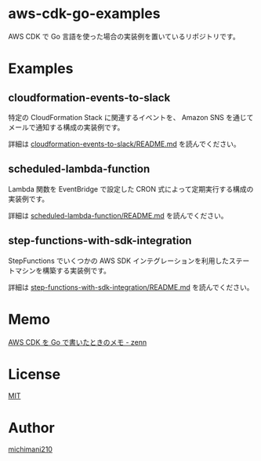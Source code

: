 aws-cdk-go-examples
===

AWS CDK で Go 言語を使った場合の実装例を置いているリポジトリです。

# Examples

## cloudformation-events-to-slack

特定の CloudFormation Stack に関連するイベントを、 Amazon SNS を通じてメールで通知する構成の実装例です。

詳細は [cloudformation-events-to-slack/README.md](https://github.com/michimani/aws-cdk-go-examples/blob/main/cloudformation-events-to-slack) を読んでください。

## scheduled-lambda-function

Lambda 関数を EventBridge で設定した CRON 式によって定期実行する構成の実装例です。

詳細は [scheduled-lambda-function/README.md](https://github.com/michimani/aws-cdk-go-examples/blob/main/scheduled-lambda-function) を読んでください。

## step-functions-with-sdk-integration

StepFunctions でいくつかの AWS SDK インテグレーションを利用したステートマシンを構築する実装例です。

詳細は [step-functions-with-sdk-integration/README.md](https://github.com/michimani/aws-cdk-go-examples/blob/main/step-functions-with-sdk-integration) を読んでください。

# Memo

[AWS CDK を Go で書いたときのメモ - zenn](https://zenn.dev/michimani/scraps/3fb7f8675ef22e)

# License

[MIT](https://github.com/michimani/aws-cdk-go-examples/blob/main/LICENSE)

# Author

[michimani210](https://twitter.com/michimani210)